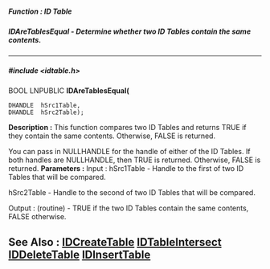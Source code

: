 ##### Function : ID Table
##### IDAreTablesEqual - Determine whether two ID Tables contain the same contents.
---
##### #include <idtable.h>
BOOL	LNPUBLIC **IDAreTablesEqual(**

	DHANDLE  hSrc1Table,
	DHANDLE  hSrc2Table);
**Description :**
This function compares two ID Tables and returns TRUE if they contain the same 
contents.  Otherwise, FALSE is returned.  

You can pass in NULLHANDLE for the handle of either of the ID Tables.  If both 
handles are NULLHANDLE, then TRUE is returned.  Otherwise, FALSE is returned.
**Parameters :**
Input :
hSrc1Table  -  Handle to the first of two ID Tables that will be compared.

hSrc2Table  -  Handle to the second of two ID Tables that will be compared.

Output :
(routine)  -  TRUE if the two ID Tables contain the same contents, FALSE otherwise.


**See Also :**
[IDCreateTable](D:/md_files/IDCreateTable.md)
[IDTableIntersect](D:/md_files/IDTableIntersect.md)
[IDDeleteTable](D:/md_files/IDDeleteTable.md)
[IDInsertTable](D:/md_files/IDInsertTable.md)
---
